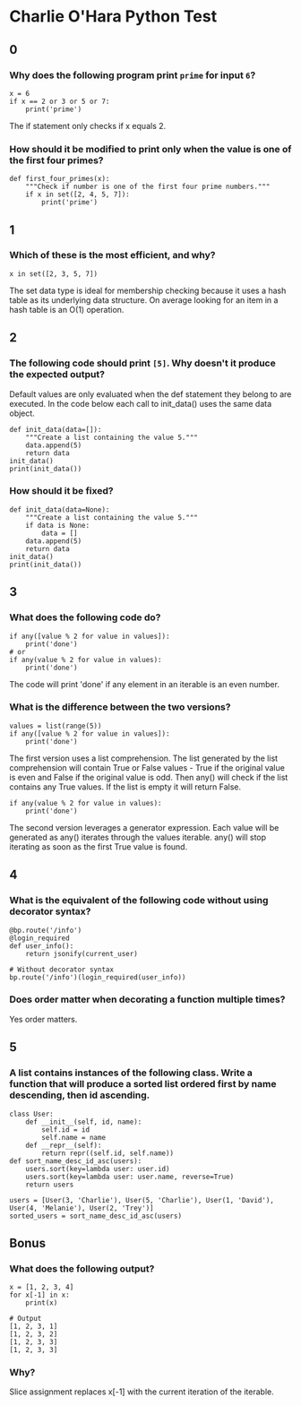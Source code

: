 # Charlie O'Hara Python Test


## 0
### Why does the following program print `prime` for input `6`? 
```
x = 6
if x == 2 or 3 or 5 or 7:
	print('prime')
```
The if statement only checks if x equals 2.

### How should it be modified to print only when the value is one of the first four primes?
```
def first_four_primes(x):
	"""Check if number is one of the first four prime numbers."""
	if x in set([2, 4, 5, 7]):
		print('prime')
```


## 1

### Which of these is the most efficient, and why?
```
x in set([2, 3, 5, 7])
```

The set data type is ideal for membership checking because it uses a hash table as its underlying data structure.  On average looking for an item in a hash table is an O(1) operation.


## 2

### The following code should print `[5]`. Why doesn't it produce the expected output? 

Default values are only evaluated when the def statement they belong to are executed.  In the code below each call to init_data() uses the same data object.
```
def init_data(data=[]):
	"""Create a list containing the value 5."""
	data.append(5)
	return data
init_data()
print(init_data())
```

### How should it be fixed?
```
def init_data(data=None):
	"""Create a list containing the value 5."""
	if data is None:
		data = []
	data.append(5)
	return data
init_data()
print(init_data())
```


## 3

### What does the following code do?
```
if any([value % 2 for value in values]):
	print('done')
# or
if any(value % 2 for value in values):
	print('done')
```
The code will print 'done' if any element in an iterable is an even number.

### What is the difference between the two versions?
```
values = list(range(5))
if any([value % 2 for value in values]):
	print('done')
```
The first version uses a list comprehension.  The list generated by the list comprehension will contain True or False values - True if the original value is even and False if the original value is odd. Then any() will check if the list contains any True values. If the list is empty it will return False.

```
if any(value % 2 for value in values):
	print('done')
```
The second version leverages a generator expression.  Each value will be generated as any() iterates through the values iterable.  any() will stop iterating as soon as the first True value is found.


## 4

### What is the equivalent of the following code without using decorator syntax?
```
@bp.route('/info')
@login_required
def user_info():
	return jsonify(current_user)

# Without decorator syntax
bp.route('/info')(login_required(user_info))
```

### Does order matter when decorating a function multiple times?
Yes order matters.


## 5

### A list contains instances of the following class.  Write a function that will produce a sorted list ordered first by name descending, then id ascending.
```
class User:
	def __init__(self, id, name):
		self.id = id
		self.name = name
	def __repr__(self):
		return repr((self.id, self.name))
def sort_name_desc_id_asc(users):
	users.sort(key=lambda user: user.id)
	users.sort(key=lambda user: user.name, reverse=True)
	return users

users = [User(3, 'Charlie'), User(5, 'Charlie'), User(1, 'David'), User(4, 'Melanie'), User(2, 'Trey')]
sorted_users = sort_name_desc_id_asc(users)
```


## Bonus
### What does the following output?
```
x = [1, 2, 3, 4]
for x[-1] in x:
	print(x)
    
# Output
[1, 2, 3, 1]
[1, 2, 3, 2]
[1, 2, 3, 3]
[1, 2, 3, 3]
```
### Why? 
Slice assignment replaces x[-1] with the current iteration of the iterable.
